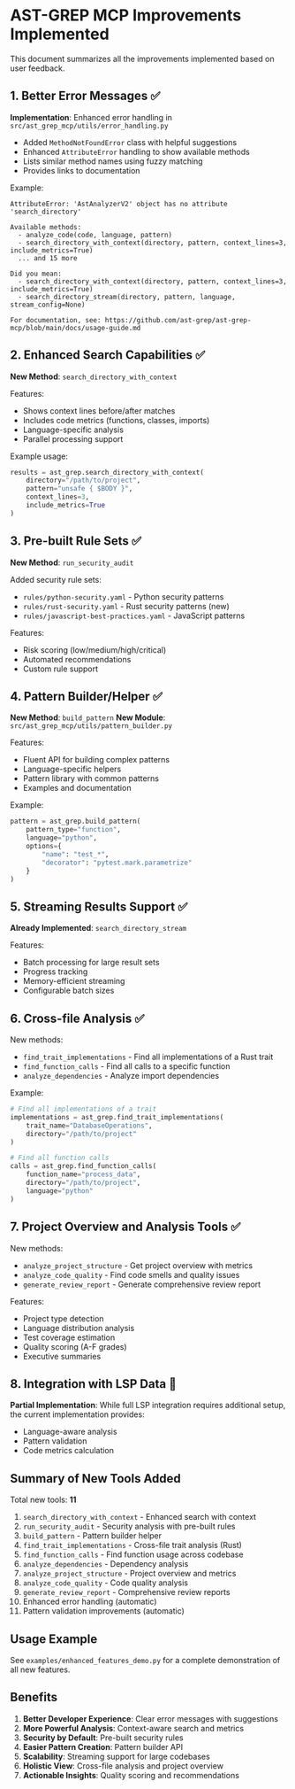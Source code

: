 # AST-GREP MCP Improvements Implemented

This document summarizes all the improvements implemented based on user feedback.

## 1. Better Error Messages ✅

**Implementation**: Enhanced error handling in `src/ast_grep_mcp/utils/error_handling.py`

- Added `MethodNotFoundError` class with helpful suggestions
- Enhanced `AttributeError` handling to show available methods
- Lists similar method names using fuzzy matching
- Provides links to documentation

Example:
```
AttributeError: 'AstAnalyzerV2' object has no attribute 'search_directory'

Available methods:
  - analyze_code(code, language, pattern)
  - search_directory_with_context(directory, pattern, context_lines=3, include_metrics=True)
  ... and 15 more

Did you mean:
  - search_directory_with_context(directory, pattern, context_lines=3, include_metrics=True)
  - search_directory_stream(directory, pattern, language, stream_config=None)

For documentation, see: https://github.com/ast-grep/ast-grep-mcp/blob/main/docs/usage-guide.md
```

## 2. Enhanced Search Capabilities ✅

**New Method**: `search_directory_with_context`

Features:
- Shows context lines before/after matches
- Includes code metrics (functions, classes, imports)
- Language-specific analysis
- Parallel processing support

Example usage:
```python
results = ast_grep.search_directory_with_context(
    directory="/path/to/project",
    pattern="unsafe { $BODY }",
    context_lines=3,
    include_metrics=True
)
```

## 3. Pre-built Rule Sets ✅

**New Method**: `run_security_audit`

Added security rule sets:
- `rules/python-security.yaml` - Python security patterns
- `rules/rust-security.yaml` - Rust security patterns (new)
- `rules/javascript-best-practices.yaml` - JavaScript patterns

Features:
- Risk scoring (low/medium/high/critical)
- Automated recommendations
- Custom rule support

## 4. Pattern Builder/Helper ✅

**New Method**: `build_pattern`
**New Module**: `src/ast_grep_mcp/utils/pattern_builder.py`

Features:
- Fluent API for building complex patterns
- Language-specific helpers
- Pattern library with common patterns
- Examples and documentation

Example:
```python
pattern = ast_grep.build_pattern(
    pattern_type="function",
    language="python",
    options={
        "name": "test_*",
        "decorator": "pytest.mark.parametrize"
    }
)
```

## 5. Streaming Results Support ✅

**Already Implemented**: `search_directory_stream`

Features:
- Batch processing for large result sets
- Progress tracking
- Memory-efficient streaming
- Configurable batch sizes

## 6. Cross-file Analysis ✅

New methods:
- `find_trait_implementations` - Find all implementations of a Rust trait
- `find_function_calls` - Find all calls to a specific function
- `analyze_dependencies` - Analyze import dependencies

Example:
```python
# Find all implementations of a trait
implementations = ast_grep.find_trait_implementations(
    trait_name="DatabaseOperations",
    directory="/path/to/project"
)

# Find all function calls
calls = ast_grep.find_function_calls(
    function_name="process_data",
    directory="/path/to/project",
    language="python"
)
```

## 7. Project Overview and Analysis Tools ✅

New methods:
- `analyze_project_structure` - Get project overview with metrics
- `analyze_code_quality` - Find code smells and quality issues
- `generate_review_report` - Generate comprehensive review report

Features:
- Project type detection
- Language distribution analysis
- Test coverage estimation
- Quality scoring (A-F grades)
- Executive summaries

## 8. Integration with LSP Data 🔄

**Partial Implementation**: While full LSP integration requires additional setup, the current implementation provides:
- Language-aware analysis
- Pattern validation
- Code metrics calculation

## Summary of New Tools Added

Total new tools: **11**

1. `search_directory_with_context` - Enhanced search with context
2. `run_security_audit` - Security analysis with pre-built rules
3. `build_pattern` - Pattern builder helper
4. `find_trait_implementations` - Cross-file trait analysis (Rust)
5. `find_function_calls` - Find function usage across codebase
6. `analyze_dependencies` - Dependency analysis
7. `analyze_project_structure` - Project overview and metrics
8. `analyze_code_quality` - Code quality analysis
9. `generate_review_report` - Comprehensive review reports
10. Enhanced error handling (automatic)
11. Pattern validation improvements (automatic)

## Usage Example

See `examples/enhanced_features_demo.py` for a complete demonstration of all new features.

## Benefits

1. **Better Developer Experience**: Clear error messages with suggestions
2. **More Powerful Analysis**: Context-aware search and metrics
3. **Security by Default**: Pre-built security rules
4. **Easier Pattern Creation**: Pattern builder API
5. **Scalability**: Streaming support for large codebases
6. **Holistic View**: Cross-file analysis and project overview
7. **Actionable Insights**: Quality scoring and recommendations